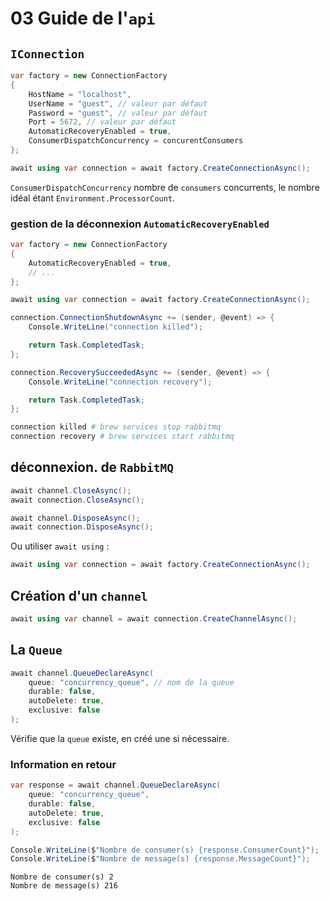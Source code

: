 # 03 Guide de l'`api`

## `IConnection`

```cs
var factory = new ConnectionFactory
{
    HostName = "localhost",
    UserName = "guest", // valeur par défaut
    Password = "guest", // valeur par défaut
    Port = 5672, // valeur par défaut
    AutomaticRecoveryEnabled = true,
    ConsumerDispatchConcurrency = concurentConsumers
};

await using var connection = await factory.CreateConnectionAsync();
```

`ConsumerDispatchConcurrency` nombre de `consumers` concurrents, le nombre idéal étant `Environment.ProcessorCount`.



### gestion de la déconnexion `AutomaticRecoveryEnabled`

```cs
var factory = new ConnectionFactory
{
    AutomaticRecoveryEnabled = true,
    // ...
};
```

```cs
await using var connection = await factory.CreateConnectionAsync();

connection.ConnectionShutdownAsync += (sender, @event) => {
    Console.WriteLine("connection killed");

    return Task.CompletedTask;
};

connection.RecoverySucceededAsync += (sender, @event) => {
    Console.WriteLine("connection recovery");

    return Task.CompletedTask;
};
```

```bash
connection killed # brew services stop rabbitmq
connection recovery # brew services start rabbitmq
```



## déconnexion. de `RabbitMQ`

```cs
await channel.CloseAsync();
await connection.CloseAsync();

await channel.DisposeAsync();
await connection.DisposeAsync();
```

Ou utiliser `await using` :

```cs
await using var connection = await factory.CreateConnectionAsync();
```



## Création d'un `channel`

```cs
await using var channel = await connection.CreateChannelAsync();
```



## La `Queue`

```cs
await channel.QueueDeclareAsync(
    queue: "concurrency_queue", // nom de la queue
    durable: false,
    autoDelete: true,
    exclusive: false
);
```

Vérifie que la `queue` existe,  en créé une si nécessaire.



### Information en retour

```cs
var response = await channel.QueueDeclareAsync(
    queue: "concurrency_queue",
    durable: false,
    autoDelete: true,
    exclusive: false
);

Console.WriteLine($"Nombre de consumer(s) {response.ConsumerCount}");
Console.WriteLine($"Nombre de message(s) {response.MessageCount}");
```

```
Nombre de consumer(s) 2
Nombre de message(s) 216
```

